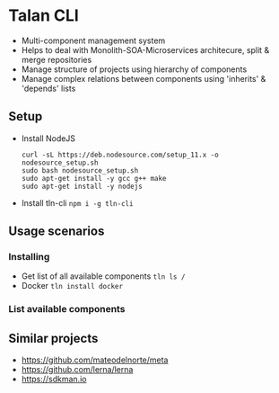 # Talan CLI

* Multi-component management system
* Helps to deal with Monolith-SOA-Microservices architecure, split & merge repositories
* Manage structure of projects using hierarchy of components
* Manage complex relations between components using 'inherits' & 'depends' lists

## Setup
* Install NodeJS
  ```
  curl -sL https://deb.nodesource.com/setup_11.x -o nodesource_setup.sh
  sudo bash nodesource_setup.sh
  sudo apt-get install -y gcc g++ make
  sudo apt-get install -y nodejs
  ```
* Install tln-cli ```npm i -g tln-cli```

## Usage scenarios

### Installing
* Get list of all available components ```tln ls /```
* Docker ```tln install docker```

### List available components


## Similar projects
* https://github.com/mateodelnorte/meta
* https://github.com/lerna/lerna
* https://sdkman.io
